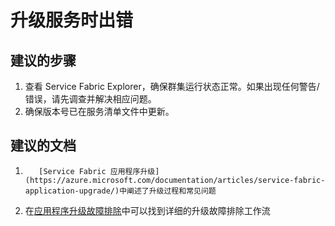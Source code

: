 <properties 
    pageTitle="升级服务时出错" 
    description="升级服务时出错" 
    service="microsoft.servicefabric"
    resource="clusters"
    authors="pkcsf"
    displayOrder="7"
    selfHelpType="resource"
    supportTopicIds=""
    resourceTags="servicefabric"
    productPesIds=""
    cloudEnvironments="public,BlackForest,Fairfax"   
/>
 

# <a name="errors-upgrading-a-service"></a>升级服务时出错

## <a name="recommended-steps"></a>**建议的步骤**
1. 查看 Service Fabric Explorer，确保群集运行状态正常。如果出现任何警告/错误，请先调查并解决相应问题。
2. 确保版本号已在服务清单文件中更新。

## <a name="recommended-documents"></a>**建议的文档**
1. 
          [Service Fabric 应用程序升级](https://azure.microsoft.com/documentation/articles/service-fabric-application-upgrade/)中阐述了升级过程和常见问题
2. 在[应用程序升级故障排除](https://azure.microsoft.com/documentation/articles/service-fabric-application-upgrade-troubleshooting/)中可以找到详细的升级故障排除工作流



